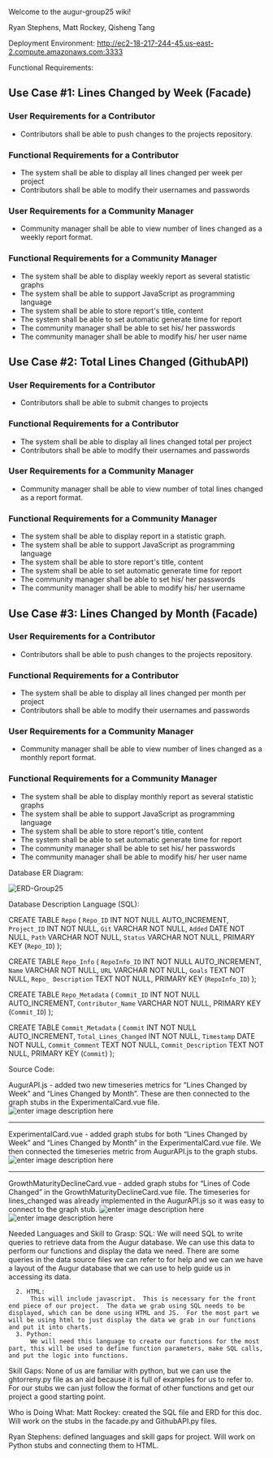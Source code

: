 Welcome to the augur-group25 wiki!

Ryan Stephens, Matt Rockey, Qisheng Tang

Deployment Environment:
http://ec2-18-217-244-45.us-east-2.compute.amazonaws.com:3333

Functional Requirements:

## Use Case #1: Lines Changed by Week (Facade)
### User Requirements for a Contributor
* Contributors shall be able to push changes to the projects repository.
### Functional Requirements for a Contributor
* The system shall be able to display all lines changed per week per project
* Contributors shall be able to modify their usernames and passwords
### User Requirements for a Community Manager
* Community manager shall be able to view number of lines changed as a weekly report format.
### Functional Requirements for a Community Manager
* The system shall be able to display weekly report as several statistic graphs
* The system shall be able to support JavaScript as programming language
* The system shall be able to store report's title, content
* The system shall be able to set automatic generate time for report
* The community manager shall be able to set his/ her passwords
* The community manager shall be able to modify his/ her user name

## Use Case #2: Total Lines Changed (GithubAPI)
### User Requirements for a Contributor
* Contributors shall be able to submit changes to projects
### Functional Requirements for a Contributor
* The system shall be able to display all lines changed total per project
* Contributors shall be able to modify their usernames and passwords
### User Requirements for a Community Manager
* Community manager shall be able to view number of total lines changed as a report format.
### Functional Requirements for a Community Manager
* The system shall be able to display report in a statistic graph.
* The system shall be able to support JavaScript as programming language
* The system shall be able to store report's title, content
* The system shall be able to set automatic generate time for report
* The community manager shall be able to set his/ her passwords
* The community manager shall be able to modify his/ her username
## Use Case #3: Lines Changed by Month (Facade)
### User Requirements for a Contributor
* Contributors shall be able to push changes to the projects repository.
### Functional Requirements for a Contributor
* The system shall be able to display all lines changed per month per project
* Contributors shall be able to modify their usernames and passwords
### User Requirements for a Community Manager
* Community manager shall be able to view number of lines changed as a monthly report format.
### Functional Requirements for a Community Manager
* The system shall be able to display monthly report as several statistic graphs
* The system shall be able to support JavaScript as programming language
* The system shall be able to store report's title, content
* The system shall be able to set automatic generate time for report
* The community manager shall be able to set his/ her passwords
* The community manager shall be able to modify his/ her user name


Database ER Diagram:

![ERD-Group25](https://lh3.googleusercontent.com/RswN4RrBjIcxFhMV9GTKd7TKoG0imQ9CPNdAdZqRq0HvLREj7i4I8eEvQTLMnDX1a97TAUJIYN32 "ERD")

Database Description Language (SQL):

CREATE TABLE `Repo` (
	`Repo_ID` INT NOT NULL AUTO_INCREMENT,
	`Project_ID` INT NOT NULL,
	`Git` VARCHAR NOT NULL,
	`Added` DATE NOT NULL,
	`Path` VARCHAR NOT NULL,
	`Status` VARCHAR NOT NULL,
	PRIMARY KEY (`Repo_ID`)
);

CREATE TABLE `Repo_Info` (
	`RepoInfo_ID` INT NOT NULL AUTO_INCREMENT,
	`Name` VARCHAR NOT NULL,
	`URL` VARCHAR NOT NULL,
	`Goals` TEXT NOT NULL,
	`Repo_ Description` TEXT NOT NULL,
	PRIMARY KEY (`RepoInfo_ID`)
);

CREATE TABLE `Repo_Metadata` (
	`Commit_ID` INT NOT NULL AUTO_INCREMENT,
	`Contributor_Name` VARCHAR NOT NULL,
	PRIMARY KEY (`Commit_ID`)
);

CREATE TABLE `Commit_Metadata` (
	`Commit` INT NOT NULL AUTO_INCREMENT,
	`Total_Lines_Changed` INT NOT NULL,
	`Timestamp` DATE NOT NULL,
	`Commit_Comment` TEXT NOT NULL,
	`Commit_Description` TEXT NOT NULL,
	PRIMARY KEY (`Commit`)
);

Source Code:

AugurAPI.js - added two new timeseries metrics for “Lines Changed by Week” and “Lines Changed by Month”. These are then connected to the graph stubs in the ExperimentalCard.vue file.
![enter image description here](https://lh3.googleusercontent.com/y9WKxz4KoWHjPEl-ZGgU-LmTlNnodr-UyVudAZvUeR8YI37rHb6RfhhpMXzjT3HPhQF80eSUJXEy)

------------------------------------------------------------------------------------------------------------------------------

ExperimentalCard.vue - added graph stubs for both “Lines Changed by Week” and “Lines Changed by Month” in the ExperimentalCard.vue file. We then connected the timeseries metric from AugurAPI.js to the graph stubs.
![enter image description here](https://lh3.googleusercontent.com/mooayADIm6HBk9uV-7GgBdbzHF9H9x9kXPzbnTiAhdYzhifD77SGvmBStAnI0nf-TNnQD2Q7aieY)

----------------------------------------------------------------------------------------------------------------------------

GrowthMaturityDeclineCard.vue - added graph stubs for “Lines of Code Changed” in the GrowthMaturityDeclineCard.vue file. The timeseries for lines_changed was already implemented in the AugurAPI.js so it was easy to connect to the graph stub.
![enter image description here](https://lh3.googleusercontent.com/z-DRZujBTOtAc43VAIwJ31gp9zO7fdj2F5uR12-bI0_YDYd4Pm1sZ6U5IOf3MYDjszaG2P1hHFl7)
![enter image description here](https://lh3.googleusercontent.com/CtB2jMIPmJ-lWpaM4n2SnH5Sz-A1ZssGEtqpTBu5PfUMxDUFM0dku4GvLKpkXHg-UZR7D_26p2Pd)




Needed Languages and Skill to Grasp:
SQL:
	We will need SQL to write queries to retrieve data from the Augur database.  We can use this data to perform our functions and display the data we need.  There are some queries in the data source files we can refer to for help and we can we have a layout of the Augur database that we can use to help guide us in accessing its data. 

      2. HTML:
          This will include javascript.  This is necessary for the front end piece of our project.  The data we grab using SQL needs to be displayed, which can be done using HTML and JS.  For the most part we will be using html to just display the data we grab in our functions and put it into charts.  
      3. Python: 
          We will need this language to create our functions for the most part, this will be used to define function parameters, make SQL calls, and put the logic into functions.

Skill Gaps:
None of us are familiar with python, but we can use the ghtorreny.py file as an aid because it is full of examples for us to refer to.  For our stubs we can just follow the format of other functions and get our project a good starting point.

Who is Doing What:
Matt Rockey: created the SQL file and ERD for this doc.  Will work on the stubs in the facade.py and GithubAPI.py files.
	
Ryan Stephens: defined languages and skill gaps for project.  Will work on Python stubs and connecting them to HTML.
<!--stackedit_data:
eyJoaXN0b3J5IjpbNDg1NTI2OTI2LDIwNDEwMDg2MzldfQ==
-->